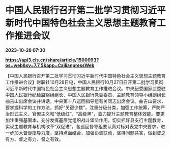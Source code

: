 # 中国人民银行召开第二批学习贯彻习近平新时代中国特色社会主义思想主题教育工作推进会议

**2023-10-28 07:30**

**https://api3.cls.cn/share/article/1500093?os=web&sv=7.7.5&app=CailianpressWeb**

【中国人民银行召开第二批学习贯彻习近平新时代中国特色社会主义思想主题教育工作推进会议】财联社10月28日电，中国人民银行10月27日召开第二批学习贯彻习近平新时代中国特色社会主义思想主题教育工作推进会议。中央纪委国家监委驻中国人民银行纪检监察组组长、中国人民银行党委委员、主题教育领导小组副组长曲吉山出席会议并讲话，中央第十八巡回指导组有关同志出席会议。曲吉山要求，要掌握科学的工作方法，抓好“关键少数”，注重分级分类，加强工作统筹，严防严治形式主义、官僚主义和“低级红”、“高级黑”，着力提升主题教育整体效能。要更加注重强基固本，充分发挥基层党组织战斗堡垒作用，切实抓好县支行主题教育，实现主题教育与机构改革“双促进”。各巡回督导组要认真对标对表党中央要求，进一步加大督促指导力度，坚持点面结合，加强协调联动，坚持同题共答，做到督之有方、督之有力、督之有效。